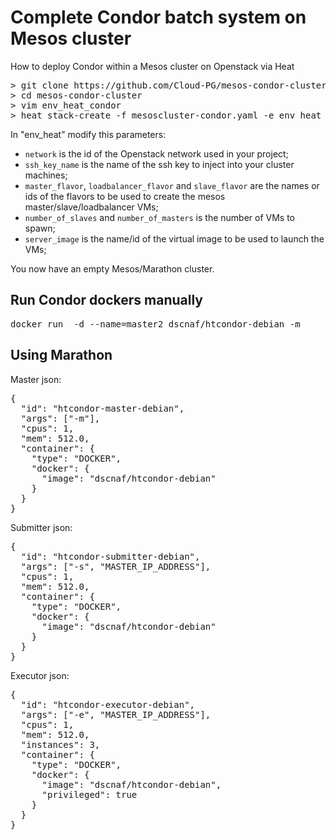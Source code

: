 Complete Condor batch system on Mesos cluster
=========

How to deploy Condor within a Mesos cluster on Openstack via Heat

<pre>
> git clone https://github.com/Cloud-PG/mesos-condor-cluster.git
> cd mesos-condor-cluster
> vim env_heat_condor
> heat stack-create -f mesoscluster-condor.yaml -e env_heat_condor CLUSTER_NAME</pre>

In "env_heat" modify this parameters:
- `network` is the id of the Openstack network used in your project;
- `ssh_key_name` is the name of the ssh key to inject into your cluster machines;
- `master_flavor`, `loadbalancer_flavor` and `slave_flavor` are the names or ids of the flavors to be used to create the mesos master/slave/loadbalancer VMs;
- `number_of_slaves` and `number_of_masters` is the number of VMs to spawn;
- `server_image` is the name/id of the virtual image to be used to launch the VMs;

You now have an empty Mesos/Marathon cluster.

Run Condor dockers manually
--------------

<pre>
docker run  -d --name=master2 dscnaf/htcondor-debian -m</pre>

Using Marathon
--------------
Master json:
<pre>{
  "id": "htcondor-master-debian",
  "args": ["-m"],
  "cpus": 1,
  "mem": 512.0,
  "container": {
    "type": "DOCKER",
    "docker": {
      "image": "dscnaf/htcondor-debian"
    }
  }
}</pre>

Submitter json:
<pre>{
  "id": "htcondor-submitter-debian",
  "args": ["-s", "MASTER_IP_ADDRESS"],
  "cpus": 1,
  "mem": 512.0,
  "container": {
    "type": "DOCKER",
    "docker": {
      "image": "dscnaf/htcondor-debian"
    }
  }
}</pre>

Executor json:
<pre>{
  "id": "htcondor-executor-debian",
  "args": ["-e", "MASTER_IP_ADDRESS"],
  "cpus": 1,
  "mem": 512.0,
  "instances": 3,
  "container": {
    "type": "DOCKER",
    "docker": {
      "image": "dscnaf/htcondor-debian",
      "privileged": true
    }
  }
}</pre>
